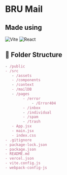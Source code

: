 # BRU Mail

## Made using

![Vite](https://img.shields.io/badge/vite-%23646CFF.svg?style=for-the-badge&logo=vite&logoColor=white)
![React](https://img.shields.io/badge/react-%2320232a.svg?style=for-the-badge&logo=react&logoColor=%2361DAFB)

## 📒 Folder Structure

```jsx
- /public
- /src
   - /assets
   - /components
   - /context
   - /mailDB
   - /pages
        - /error
            - /Error404
        - /inbox
        - /individual
        - /spam
        - /trash
   - App.jsx
   - main.jsx
   - index.css
- .gitignore
- package-lock.json
- package.json
- README.md
- vercel.json
- vite.config.js
- webpack-config-js
```
